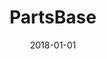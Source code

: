 ---
layout: site
title: "PartsBase"
date: 2018-01-01
categories: [community]
version: 1.5.8
major: 1
minor: 5
patch: 8
slug: partsbase
link: https://www.partsbase.com/
submitter: lpolepeddi
permalink: /sites/:slug
---